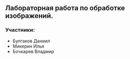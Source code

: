 ## Лабораторная работа по обработке изображений.
### Участники:
  - Булгаков Даниил
  - Микерин Илья
  - Бочкарев Владмир
